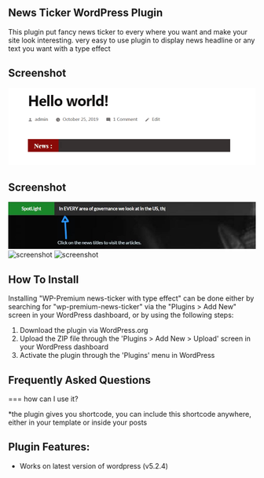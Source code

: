 ## News Ticker WordPress Plugin ##
This plugin put fancy news ticker to every where you want and make your site look interesting.
very easy to use plugin to display news headline or any text you want with a type effect

## Screenshot
![screenshot](https://raw.githubusercontent.com/mehrdad-safari/wp-premium-newsticker/master/screenshots/demo.gif)


## Screenshot
![screenshot](https://raw.githubusercontent.com/mehrdad-safari/wp-premium-newsticker/master/screenshots/screenshot-1.jpg)
![screenshot](https://raw.githubusercontent.com/mehrdad-safari/wp-premium-newsticker/master/screenshots/screenshot-2.jpg)
![screenshot](https://raw.githubusercontent.com/mehrdad-safari/wp-premium-newsticker/master/screenshots/screenshot-3.jpg)


## How To Install

Installing "WP-Premium news-ticker with type effect" can be done either by searching for "wp-premium-news-ticker" via the "Plugins > Add New" screen in your WordPress dashboard, or by using the following steps:

1. Download the plugin via WordPress.org
1. Upload the ZIP file through the 'Plugins > Add New > Upload' screen in your WordPress dashboard
1. Activate the plugin through the 'Plugins' menu in WordPress



## Frequently Asked Questions 

=== how can I use it?  

*the plugin gives you shortcode, you can include this shortcode anywhere, either in your template or inside your posts

## Plugin Features:
* Works on latest version of wordpress (v5.2.4)
 
